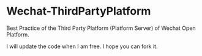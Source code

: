 # Wechat-ThirdPartyPlatform
Best Practice of the Third Party Platform (Platform Server) of Wechat Open Platform.

I will update the code when I am free. I hope you can fork it.
